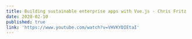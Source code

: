 ```yaml
---
title: Building sustainable enterprise apps with Vue.js - Chris Fritz
date: 2020-02-10
published: true
link: 'https://www.youtube.com/watch?v=VHVKYDIEtaI'
---
```

